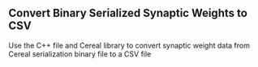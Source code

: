 ## Convert Binary Serialized Synaptic Weights to CSV


Use the C++ file and Cereal library to convert synaptic weight data from Cereal serialization binary file to a CSV file

